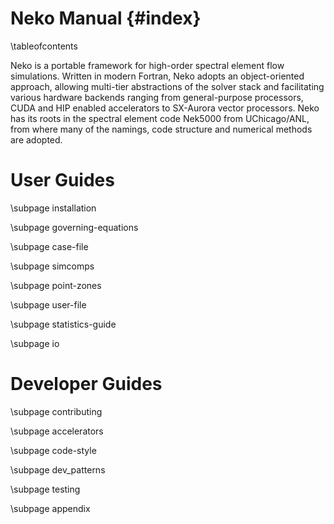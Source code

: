# Neko Manual {#index}

\tableofcontents

Neko is a portable framework for high-order spectral element flow simulations.
Written in modern Fortran, Neko adopts an object-oriented approach, allowing
multi-tier abstractions of the solver stack and facilitating various hardware
backends ranging from general-purpose processors, CUDA and HIP enabled
accelerators to SX-Aurora vector processors. Neko has its roots in the spectral
element code Nek5000 from UChicago/ANL, from where many of the namings, code
structure and numerical methods are adopted.

# User Guides

\subpage installation

\subpage governing-equations

\subpage case-file

\subpage simcomps

\subpage point-zones

\subpage user-file

\subpage statistics-guide

\subpage io

# Developer Guides

\subpage contributing

\subpage accelerators

\subpage code-style
 
\subpage dev_patterns

\subpage testing

\subpage appendix

